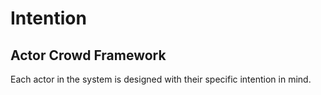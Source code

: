 # Intention

## Actor Crowd Framework

Each actor in the system is designed with their specific intention in mind.
